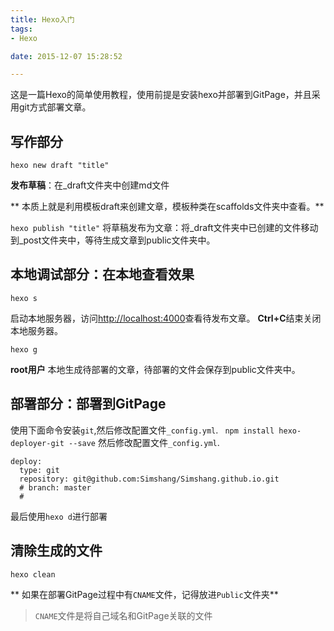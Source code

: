 ```yaml
---
title: Hexo入门
tags:
- Hexo

date: 2015-12-07 15:28:52

---
```



这是一篇Hexo的简单使用教程，使用前提是安装hexo并部署到GitPage，并且采用git方式部署文章。

<!--more-->
## 写作部分
`hexo new draft "title"`

**发布草稿**：在_draft文件夹中创建md文件

** 本质上就是利用模板draft来创建文章，模板种类在scaffolds文件夹中查看。**

`hexo publish "title"`
将草稿发布为文章：将_draft文件夹中已创建的文件移动到_post文件夹中，等待生成文章到public文件夹中。

## 本地调试部分：在本地查看效果

`hexo s`

启动本地服务器，访问[http://localhost:4000](http://localhost:4000)查看待发布文章。 
**Ctrl+C**结束关闭本地服务器。

`hexo g`


**root用户**
本地生成待部署的文章，待部署的文件会保存到public文件夹中。

## 部署部分：部署到GitPage

使用下面命令安装`git`,然后修改配置文件`_config.yml`.
` npm install hexo-deployer-git --save`
然后修改配置文件`_config.yml`.

```
deploy:
  type: git
  repository: git@github.com:Simshang/Simshang.github.io.git
  # branch: master
  #
```

最后使用`hexo d`进行部署

## 清除生成的文件

`hexo clean`

** 如果在部署GitPage过程中有`CNAME`文件，记得放进`Public`文件夹**

> `CNAME`文件是将自己域名和GitPage关联的文件